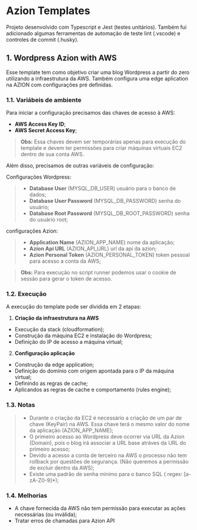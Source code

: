 # **Azion Templates**

Projeto desenvolvido com Typescript e Jest (testes unitários). Também fui adicionado algumas ferramentas de automação de teste lint (.vscode) e controles de commit (.husky).

## **1. Wordpress Azion with AWS**

Esse template tem como objetivo criar uma blog Wordpress a partir do zero utilizando a infraestrutura da AWS. Também configura uma edge aplication na AZION com configurações pré definidas.

### **1.1. Variábeis de ambiente**

Para iniciar a configuração precisamos das chaves de acesso à AWS: 
- **AWS Access Key ID**;
- **AWS Secret Access Key**;

> **Obs:** Essa chaves devem ser temporárias apenas para execução do template e devem ter permissões para criar máquinas virtuais EC2 dentro de sua conta AWS.

Além disso, precisamos de outras variáveis de configuração:

Configurações Wordpress:

>- **Database User** (MYSQL_DB_USER) usuário para o banco de dados; 
>- **Database User Password** (MYSQL_DB_PASSWORD) senha do usuário;
>- **Database Root Password** (MYSQL_DB_ROOT_PASSWORD) senha do usuário root; 

configurações Azion:

>- **Application Name** (AZION_APP_NAME) nome da aplicação;
>- **Azion Api URL** (AZION_API_URL) url da api da azion;
>- **Azion Personal Token** (AZION_PERSONAL_TOKEN) token pessoal para acesso a conta da AWS;

> **Obs:** Para execução no script runner podemos usar o cookie de sessão para gerar o token de acesso.

### **1.2. Execução** 

A execução do template pode ser dividida em 2 etapas:

1. **Criação da infraestrutura na AWS**
  - Execução da stack (cloudformation);
  - Construção da máquina EC2 e instalação do Wordpress;
  - Definição do IP de acesso a máquina virtual;

2. **Configuração aplicação**
  - Construção da edge application;
  - Definição do domínio com origem apontada para o IP da máquina virtual;
  - Definindo as regras de cache;
  - Aplicandos as regras de cache e comportamento (rules engine);

### **1.3. Notas**

>- Durante o criação da EC2 é necessário a criação de um par de chave (KeyPair) na AWS. Essa chave terá o mesmo valor do nome da aplicação (AZION_APP_NAME);
>- O primeiro acesso ao Wordpress deve ocorrer via URL da Azion (Domain), pois o blog irá associar a URL base atráves da URL do primeiro acesso;
>- Devido a acesso a conta de terceiro na AWS o processo não tem rollback por questões de segurança. (Não queremos a permissão de excluir dentro da AWS);
>- Existe uma padrão de senha mínimo para o banco SQL ( regex: [a-zA-Z0-9]*);

### **1.4. Melhorias**
- A chave fornecida da AWS não tem permissão para executar as ações necessárias (ou inválida);
- Tratar erros de chamadas para Azion API